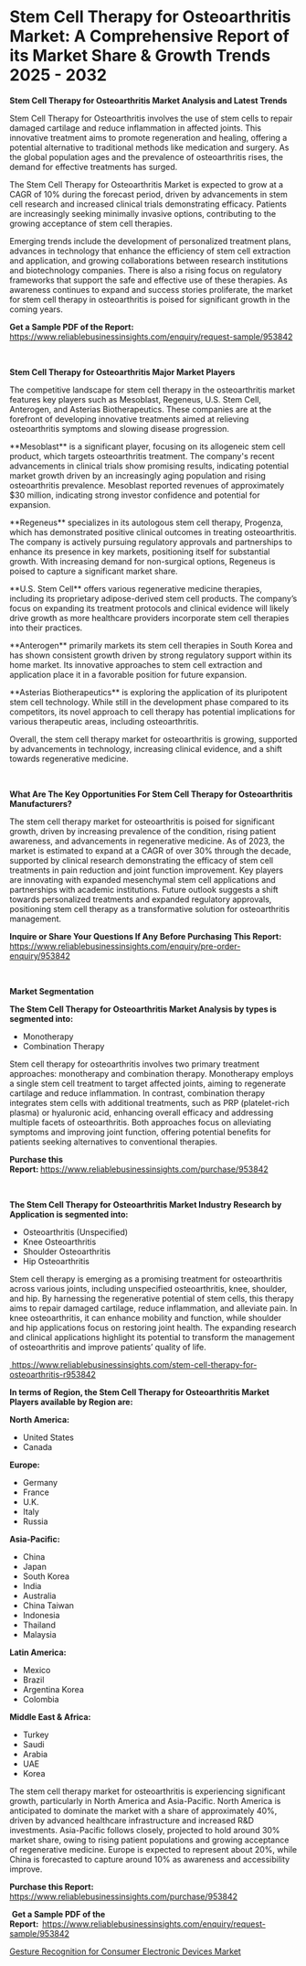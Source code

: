 <p><h1>Stem Cell Therapy for Osteoarthritis Market: A Comprehensive Report of its Market Share & Growth Trends 2025 - 2032</h1></p><p><strong>Stem Cell Therapy for Osteoarthritis Market Analysis and Latest Trends</strong></p>
<p><p>Stem Cell Therapy for Osteoarthritis involves the use of stem cells to repair damaged cartilage and reduce inflammation in affected joints. This innovative treatment aims to promote regeneration and healing, offering a potential alternative to traditional methods like medication and surgery. As the global population ages and the prevalence of osteoarthritis rises, the demand for effective treatments has surged.</p><p>The Stem Cell Therapy for Osteoarthritis Market is expected to grow at a CAGR of 10% during the forecast period, driven by advancements in stem cell research and increased clinical trials demonstrating efficacy. Patients are increasingly seeking minimally invasive options, contributing to the growing acceptance of stem cell therapies. </p><p>Emerging trends include the development of personalized treatment plans, advances in technology that enhance the efficiency of stem cell extraction and application, and growing collaborations between research institutions and biotechnology companies. There is also a rising focus on regulatory frameworks that support the safe and effective use of these therapies. As awareness continues to expand and success stories proliferate, the market for stem cell therapy in osteoarthritis is poised for significant growth in the coming years.</p></p>
<p><strong>Get a Sample PDF of the Report:&nbsp;</strong> <a href="https://www.reliablebusinessinsights.com/enquiry/request-sample/953842?utm_campaign=2735&utm_medium=2&utm_source=Github&utm_content=ia&utm_term=07032025&utm_id=stem-cell-therapy-for-osteoarthritis">https://www.reliablebusinessinsights.com/enquiry/request-sample/953842</a></p>
<p>&nbsp;</p>
<p><strong>Stem Cell Therapy for Osteoarthritis Major Market Players</strong></p>
<p><p>The competitive landscape for stem cell therapy in the osteoarthritis market features key players such as Mesoblast, Regeneus, U.S. Stem Cell, Anterogen, and Asterias Biotherapeutics. These companies are at the forefront of developing innovative treatments aimed at relieving osteoarthritis symptoms and slowing disease progression.</p><p>**Mesoblast** is a significant player, focusing on its allogeneic stem cell product, which targets osteoarthritis treatment. The company's recent advancements in clinical trials show promising results, indicating potential market growth driven by an increasingly aging population and rising osteoarthritis prevalence. Mesoblast reported revenues of approximately $30 million, indicating strong investor confidence and potential for expansion.</p><p>**Regeneus** specializes in its autologous stem cell therapy, Progenza, which has demonstrated positive clinical outcomes in treating osteoarthritis. The company is actively pursuing regulatory approvals and partnerships to enhance its presence in key markets, positioning itself for substantial growth. With increasing demand for non-surgical options, Regeneus is poised to capture a significant market share.</p><p>**U.S. Stem Cell** offers various regenerative medicine therapies, including its proprietary adipose-derived stem cell products. The company’s focus on expanding its treatment protocols and clinical evidence will likely drive growth as more healthcare providers incorporate stem cell therapies into their practices.</p><p>**Anterogen** primarily markets its stem cell therapies in South Korea and has shown consistent growth driven by strong regulatory support within its home market. Its innovative approaches to stem cell extraction and application place it in a favorable position for future expansion.</p><p>**Asterias Biotherapeutics** is exploring the application of its pluripotent stem cell technology. While still in the development phase compared to its competitors, its novel approach to cell therapy has potential implications for various therapeutic areas, including osteoarthritis.</p><p>Overall, the stem cell therapy market for osteoarthritis is growing, supported by advancements in technology, increasing clinical evidence, and a shift towards regenerative medicine.</p></p>
<p>&nbsp;</p>
<p><strong>What Are The Key Opportunities For Stem Cell Therapy for Osteoarthritis Manufacturers?</strong></p>
<p><p>The stem cell therapy market for osteoarthritis is poised for significant growth, driven by increasing prevalence of the condition, rising patient awareness, and advancements in regenerative medicine. As of 2023, the market is estimated to expand at a CAGR of over 30% through the decade, supported by clinical research demonstrating the efficacy of stem cell treatments in pain reduction and joint function improvement. Key players are innovating with expanded mesenchymal stem cell applications and partnerships with academic institutions. Future outlook suggests a shift towards personalized treatments and expanded regulatory approvals, positioning stem cell therapy as a transformative solution for osteoarthritis management.</p></p>
<p><strong>Inquire or Share Your Questions If Any Before Purchasing This Report:</strong> <a href="https://www.reliablebusinessinsights.com/enquiry/pre-order-enquiry/953842?utm_campaign=2735&utm_medium=2&utm_source=Github&utm_content=ia&utm_term=07032025&utm_id=stem-cell-therapy-for-osteoarthritis">https://www.reliablebusinessinsights.com/enquiry/pre-order-enquiry/953842</a></p>
<p>&nbsp;</p>
<p><strong>Market Segmentation</strong></p>
<p><strong>The Stem Cell Therapy for Osteoarthritis Market Analysis by types is segmented into:</strong></p>
<p><ul><li>Monotherapy</li><li>Combination Therapy</li></ul></p>
<p><p>Stem cell therapy for osteoarthritis involves two primary treatment approaches: monotherapy and combination therapy. Monotherapy employs a single stem cell treatment to target affected joints, aiming to regenerate cartilage and reduce inflammation. In contrast, combination therapy integrates stem cells with additional treatments, such as PRP (platelet-rich plasma) or hyaluronic acid, enhancing overall efficacy and addressing multiple facets of osteoarthritis. Both approaches focus on alleviating symptoms and improving joint function, offering potential benefits for patients seeking alternatives to conventional therapies.</p></p>
<p><strong>Purchase this Report:&nbsp;</strong><a href="https://www.reliablebusinessinsights.com/purchase/953842?utm_campaign=2735&utm_medium=2&utm_source=Github&utm_content=ia&utm_term=07032025&utm_id=stem-cell-therapy-for-osteoarthritis">https://www.reliablebusinessinsights.com/purchase/953842</a></p>
<p>&nbsp;</p>
<p><strong>The Stem Cell Therapy for Osteoarthritis Market Industry Research by Application is segmented into:</strong></p>
<p><ul><li>Osteoarthritis (Unspecified)</li><li>Knee Osteoarthritis</li><li>Shoulder Osteoarthritis</li><li>Hip Osteoarthritis</li></ul></p>
<p><p>Stem cell therapy is emerging as a promising treatment for osteoarthritis across various joints, including unspecified osteoarthritis, knee, shoulder, and hip. By harnessing the regenerative potential of stem cells, this therapy aims to repair damaged cartilage, reduce inflammation, and alleviate pain. In knee osteoarthritis, it can enhance mobility and function, while shoulder and hip applications focus on restoring joint health. The expanding research and clinical applications highlight its potential to transform the management of osteoarthritis and improve patients’ quality of life.</p></p>
<p><a href="https://www.reliablebusinessinsights.com/stem-cell-therapy-for-osteoarthritis-r953842?utm_campaign=2735&utm_medium=2&utm_source=Github&utm_content=ia&utm_term=07032025&utm_id=stem-cell-therapy-for-osteoarthritis">&nbsp;https://www.reliablebusinessinsights.com/stem-cell-therapy-for-osteoarthritis-r953842</a></p>
<p><strong>In terms of Region, the Stem Cell Therapy for Osteoarthritis Market Players available by Region are:</strong></p>
<p>
    <p> <strong> North America: </strong>
        <ul>
            <li>United States</li>
            <li>Canada</li>
        </ul>
        </p> 
    <p> <strong> Europe: </strong>
        <ul>
            <li>Germany</li>
            <li>France</li>
            <li>U.K.</li>
            <li>Italy</li>
            <li>Russia</li>
        </ul>
        </p> 
    <p> <strong> Asia-Pacific: </strong>
        <ul>
            <li>China</li>
            <li>Japan</li>
            <li>South Korea</li>
            <li>India</li>
            <li>Australia</li>
            <li>China Taiwan</li>
            <li>Indonesia</li>
            <li>Thailand</li>
            <li>Malaysia</li>
        </ul>
        </p> 
    <p> <strong> Latin America: </strong>
        <ul>
            <li>Mexico</li>
            <li>Brazil</li>
            <li>Argentina Korea</li>
            <li>Colombia</li>
        </ul>
        </p> 
    <p> <strong> Middle East & Africa: </strong>
        <ul>
            <li>Turkey</li>
            <li>Saudi</li>
            <li>Arabia</li>
            <li>UAE</li>
            <li>Korea</li>
        </ul>
    </p>
    </p>
<p><p>The stem cell therapy market for osteoarthritis is experiencing significant growth, particularly in North America and Asia-Pacific. North America is anticipated to dominate the market with a share of approximately 40%, driven by advanced healthcare infrastructure and increased R&D investments. Asia-Pacific follows closely, projected to hold around 30% market share, owing to rising patient populations and growing acceptance of regenerative medicine. Europe is expected to represent about 20%, while China is forecasted to capture around 10% as awareness and accessibility improve.</p></p>
<p><strong>Purchase this Report: </strong><a href="https://www.reliablebusinessinsights.com/purchase/953842?utm_campaign=2735&utm_medium=2&utm_source=Github&utm_content=ia&utm_term=07032025&utm_id=stem-cell-therapy-for-osteoarthritis">https://www.reliablebusinessinsights.com/purchase/953842</a></p>
<p>&nbsp;<strong>Get a Sample PDF of the Report:&nbsp;&nbsp;</strong><a href="https://www.reliablebusinessinsights.com/enquiry/request-sample/953842?utm_campaign=2735&utm_medium=2&utm_source=Github&utm_content=ia&utm_term=07032025&utm_id=stem-cell-therapy-for-osteoarthritis">https://www.reliablebusinessinsights.com/enquiry/request-sample/953842</a></p>
<p><strong></strong></p>
<p><p><a href="https://github.com/watzondechao/Market-Research-Report-List-1/blob/main/gesture-recognition-for-consumer-electronic-devices-market.md?utm_campaign=2735&utm_medium=2&utm_source=Github&utm_content=ia&utm_term=07032025&utm_id=stem-cell-therapy-for-osteoarthritis">Gesture Recognition for Consumer Electronic Devices Market</a></p></p>